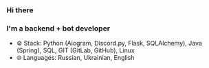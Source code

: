 ### Hi there

### I'm a backend + bot developer

- ⚙ Stack: Python (Aiogram, Discord.py, Flask, SQLAlchemy), Java (Spring), SQL, GIT (GitLab, GitHub), Linux<br>
- 🌐 Languages: Russian, Ukrainian, English<br>


<!--
**yaroniks/yaroniks** is a ✨ _special_ ✨ repository because its `README.md` (this file) appears on your GitHub profile.

Here are some ideas to get you started:

- 🔭 I’m currently working on ...
- 🌱 I’m currently learning ...
- 👯 I’m looking to collaborate on ...
- 🤔 I’m looking for help with ...
- 💬 Ask me about ...
- 📫 How to reach me: ...
- 😄 Pronouns: ...
- ⚡ Fun fact: ...
-->
